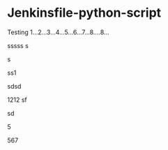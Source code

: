 # Jenkinsfile-python-script

Testing 1...2...3...4...5...6...7...8....8...

sssss
s


s

ss1

sdsd


1212
sf

sd



5


567